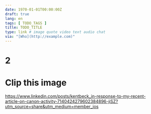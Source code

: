 ```yaml
---
date: 1970-01-01T00:00:00Z
draft: true
lang: en
tags: [ TODO_TAGS ]
title: TODO_TITLE
type: link # image quote video text audio chat
via: "[Who](http://example.com)"
---
```

# 2

# Clip this image


<https://www.linkedin.com/posts/kentbeck_in-response-to-my-recent-article-on-canon-activity-7140424279602384896-jiSZ?utm_source=share&utm_medium=member_ios>

